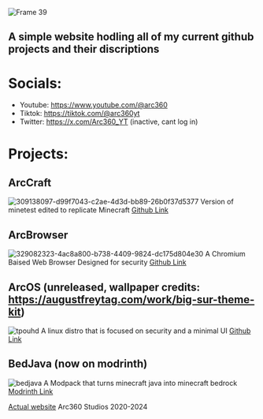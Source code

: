 ![Frame 39](https://github.com/arc360alt/arc360.github.io/assets/155182753/407bacc7-f69e-43fb-8af9-777b035166e5)
## A simple website hodling all of my current github projects and their discriptions
# Socials:
- Youtube: https://www.youtube.com/@arc360
- Tiktok: https://tiktok.com/@arc360yt
- Twitter: https://x.com/Arc360_YT (inactive, cant log in)
# Projects:
## ArcCraft
![309138097-d99f7043-c2ae-4d3d-bb89-26b0f37d5377](https://github.com/arc360alt/arc360.github.io/assets/155182753/2f3daf02-efdc-4077-ae94-28c309785f4a)
Version of minetest edited to replicate Minecraft [Github Link](https://github.com/arc360alt/ArcCraft)

## ArcBrowser
![329082323-4ac8a800-b738-4409-9824-dc175d804e30](https://github.com/arc360alt/arc360.github.io/assets/155182753/5dcf4fa5-4ec8-487b-8a59-716ff54ead51)
A Chromium Baised Web Browser Designed for security [Github Link](https://github.com/arc360alt/ArcWeb)

## ArcOS (unreleased, wallpaper credits: https://augustfreytag.com/work/big-sur-theme-kit)
![tpouhd](https://github.com/arc360alt/arc360.github.io/assets/155182753/2654db2e-c11d-453d-944d-354552dbd06e)
A linux distro that is focused on security and a minimal UI [Github Link](https://github.com/arc360alt/ArcOS)

## BedJava (now on modrinth)
![bedjava](https://github.com/arc360alt/arc360.github.io/assets/155182753/c295562a-fb62-42c2-be6d-ec4fe45d19a8)
A Modpack that turns minecraft java into minecraft bedrock [Modrinth Link](https://modrinth.com/modpack/bedjava)

[Actual website](arc360.live) Arc360 Studios 2020-2024
